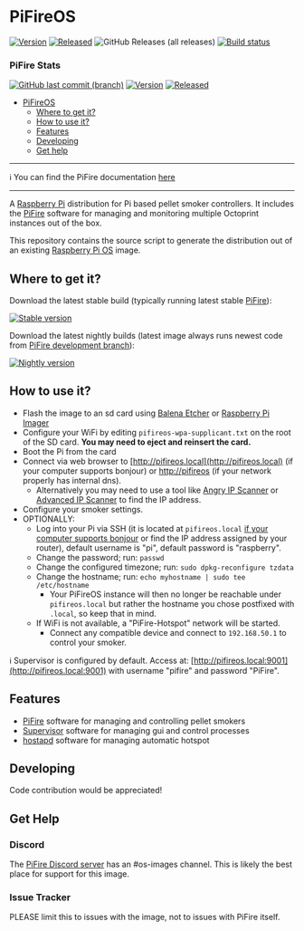 PiFireOS
==========

[![Version](https://img.shields.io/github/v/release/calonmerc/PiFireOS.svg?color=brightgreen&label=version)](https://github.com/calonmerc/PiFireOS/releases/latest)
[![Released](https://img.shields.io/badge/dynamic/json.svg?color=brightgreen&label=released&url=https://api.github.com/repos/calonmerc/PiFireOS/releases&query=$[0].published_at)](https://github.com/calonmerc/PiFireOS/releases/latest)
![GitHub Releases (all releases)](https://img.shields.io/github/downloads/calonmerc/PiFireOS/total.svg)
[![Build status](https://img.shields.io/github/actions/workflow/status/calonmerc/PiFireOS/buildRaspios.yml?label=nightly)](https://github.com/calonmerc/PiFireOS/actions/workflows/buildRaspios.yml)

### PiFire Stats
[![GitHub last commit (branch)](https://img.shields.io/github/last-commit/nebhead/pifire/development)](https://github.com/nebhead/PiFire/commits/development)
[![Version](https://img.shields.io/github/v/release/nebhead/PiFire.svg?color=brightgreen&label=version)](https://github.com/nebhead/PiFire/releases/latest)
[![Released](https://img.shields.io/badge/dynamic/json.svg?color=brightgreen&label=released&url=https://api.github.com/repos/nebhead/PiFire/releases&query=$[0].published_at)](https://github.com/nebhead/PiFire/releases/latest)

<!--ts-->
* [PiFireOS](#pifireos)
   * [Where to get it?](#where-to-get-it)
   * [How to use it?](#how-to-use-it)
   * [Features](#features)
   * [Developing](#developing)
   * [Get help](#get-help)
<!--te-->

***
:information_source: You can find the PiFire documentation [here](https://nebhead.github.io/PiFire/)
***


A [Raspberry Pi](http://www.raspberrypi.org/) distribution for Pi based pellet smoker controllers. It includes the [PiFire](https://nebhead.github.io/PiFire/) software for managing and monitoring multiple Octoprint instances out of the box.

This repository contains the source script to generate the distribution out of an existing [Raspberry Pi OS](https://www.raspberrypi.org/software/) image.

## Where to get it?

Download the latest stable build (typically running latest stable [PiFire](https://github.com/nebhead/PiFire/releases)):

[![Stable version](https://img.shields.io/github/v/release/calonmerc/PiFireOS.svg?color=brightgreen&label=version)](https://github.com/calonmerc/PiFireOS/releases/latest)

Download the latest nightly builds (latest image always runs newest code from [PiFire development branch](https://github.com/nebhead/PiFire/commits/development)):

[![Nightly version](https://img.shields.io/badge/version-nightly-brightgreen)](https://github.com/calonmerc/PiFireOS/actions/workflows/buildRaspios.yml)

## How to use it?

* Flash the image to an sd card using [Balena Etcher](https://www.balena.io/etcher) or [Raspberry Pi Imager](https://www.raspberrypi.com/software/)
* Configure your WiFi by editing `pifireos-wpa-supplicant.txt` on the root of the SD card. **You may need to eject and reinsert the card.**
* Boot the Pi from the card
* Connect via web browser to [http://pifireos.local](http://pifireos.local) (if your computer supports bonjour) or [http://pifireos](http://pifireos) (if your network properly has internal dns).
  * Alternatively you may need to use a tool like [Angry IP Scanner](https://angryip.org/) or [Advanced IP Scanner](https://www.advanced-ip-scanner.com/) to find the IP address.
* Configure your smoker settings.
* OPTIONALLY:
  * Log into your Pi via SSH (it is located at `pifireos.local` [if your computer supports bonjour](https://learn.adafruit.com/bonjour-zeroconf-networking-for-windows-and-linux/overview) or find the IP address assigned by your router), default username is "pi", default password is "raspberry".
  * Change the password; run: `passwd`
  * Change the configured timezone; run: `sudo dpkg-reconfigure tzdata`
  * Change the hostname; run: `echo myhostname | sudo tee /etc/hostname`
    * Your PiFireOS instance will then no longer be reachable under `pifireos.local` but rather the hostname you chose postfixed with `.local`, so keep that in mind.
  * If WiFi is not available, a "PiFire-Hotspot" network will be started.
    * Connect any compatible device and connect to `192.168.50.1` to control your smoker.

:information_source: Supervisor is configured by default. Access at: [http://pifireos.local:9001](http://pifireos.local:9001) with username "pifire" and password "PiFire".

## Features

* [PiFire](https://nebhead.github.io/PiFire/) software for managing and controlling pellet smokers
* [Supervisor](http://supervisord.org/) software for managing gui and control processes
* [hostapd](https://w1.fi/hostapd/) software for managing automatic hotspot

## Developing

Code contribution would be appreciated!

## Get Help

### Discord

The [PiFire Discord server](https://discord.gg/JmzbCUcefS) has an #os-images channel. This is likely the best place for support for this image.

### Issue Tracker

PLEASE limit this to issues with the image, not to issues with PiFire itself.
